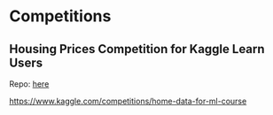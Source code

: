 # Competitions

## Housing Prices Competition for Kaggle Learn Users

Repo: [here](https://github.com/kevin-rupe/Housing-Prices-Competition)

https://www.kaggle.com/competitions/home-data-for-ml-course
